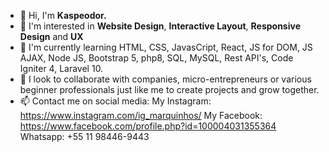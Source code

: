 - 👋 Hi, I'm <strong>Kaspeodor.</strong>
- 👀 I'm interested in <b>Website Design</b>, <b>Interactive Layout</b>, <b>Responsive Design</b> and <b>UX</b>
- 🌱 I'm currently learning HTML, CSS, JavasCript, React, JS for DOM, JS AJAX, Node JS, Bootstrap 5, php8, SQL, MySQL, Rest API's, Code Igniter 4, Laravel 10.
- 💞️ I look to collaborate with companies, micro-entrepreneurs or various beginner professionals just like me to create projects and grow together.
- 📫 Contact me on social media:
My Instagram: https://www.instagram.com/ig_marquinhos/
My Facebook: https://www.facebook.com/profile.php?id=100004031355364
Whatsapp: +55 11 98446-9443

<!---
Kaspeodor/Kaspeodor is a ✨ special ✨ repository because its `README.md` (this file) appears on your GitHub profile.
You can click the Preview link to take a look at your changes.
--->
